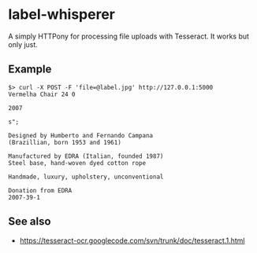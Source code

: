 # label-whisperer

A simply HTTPony for processing file uploads with Tesseract. It works but only just.

## Example

	$> curl -X POST -F 'file=@label.jpg' http://127.0.0.1:5000
	Vermelha Chair 24 0

	2007

	s";

	Designed by Humberto and Fernando Campana
	(Brazillian, born 1953 and 1961)

	Manufactured by EDRA (Italian, founded 1987)
	Steel base, hand-woven dyed cotton rope

	Handmade, luxury, upholstery, unconventional

	Donation from EDRA
	2007-39-1

## See also

* https://tesseract-ocr.googlecode.com/svn/trunk/doc/tesseract.1.html